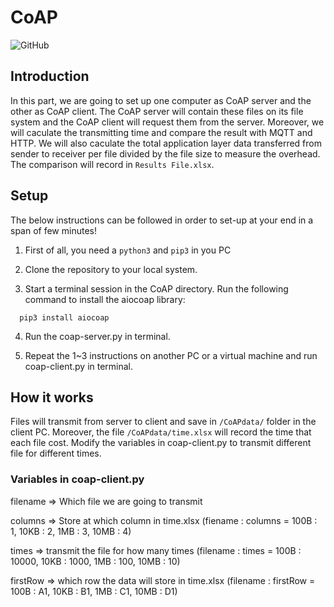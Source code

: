 # CoAP
![GitHub](https://img.shields.io/badge/Language-Python-blue.svg)

## Introduction

In this part, we are going to set up one computer as CoAP server and the other as CoAP client. The CoAP server will contain these files on its file system and the CoAP client will request them from the server. Moreover, we will caculate the transmitting time and compare the result with MQTT and HTTP. We will also caculate the total application layer data transferred from sender to receiver per file divided by the file size to measure the overhead. The comparison will record in `Results File.xlsx`.

## Setup

The below instructions can be followed in order to set-up at your end in a span of few minutes!

1. First of all, you need a `python3` and `pip3` in you PC

2. Clone the repository to your local system.

3. Start a terminal session in the CoAP directory. Run the following command to install the aiocoap library:
```
  pip3 install aiocoap
```
4. Run the coap-server.py in terminal.

5. Repeat the 1~3 instructions on another PC or a virtual machine and run coap-client.py in terminal.

## How it works
Files will transmit from server to client and save in `/CoAPdata/` folder in the client PC. Moreover, the file `/CoAPdata/time.xlsx` will record the time that each file cost. 
Modify the variables in coap-client.py to transmit different file for different times.

### Variables in coap-client.py
filename => Which file we are going to transmit

columns => Store at which column in time.xlsx (fiename : columns = 100B : 1, 10KB : 2, 1MB : 3, 10MB : 4)

times => transmit the file for how many times (filename : times = 100B : 10000, 10KB : 1000, 1MB : 100, 10MB : 10)

firstRow => which row the data will store in time.xlsx (filename : firstRow =  100B : A1, 10KB : B1, 1MB : C1, 10MB : D1)



